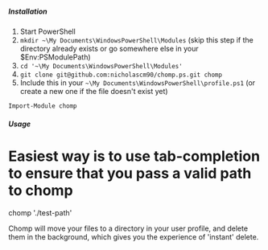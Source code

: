 ##### Installation

1. Start PowerShell
2.  `mkdir ~\My Documents\WindowsPowerShell\Modules` (skip this step if the directory already exists or go somewhere else in your $Env:PSModulePath)
3. `cd '~\My Documents\WindowsPowerShell\Modules'`
4. `git clone git@github.com:nicholascm90/chomp.ps.git chomp`
5. Include this in your `~\My Documents\WindowsPowerShell\profile.ps1` (or create a new one if the file doesn't exist yet)

`Import-Module chomp`

##### Usage

# Easiest way is to use tab-completion to ensure that you pass a valid path to chomp

chomp './test-path' 

Chomp will move your files to a directory in your user profile, and delete them in the background, which gives you the experience of 'instant' delete.



